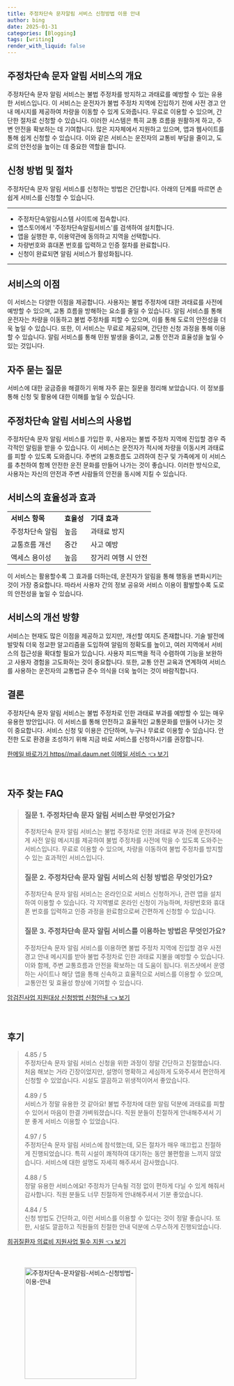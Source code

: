 ```yaml
---
title: 주정차단속 문자알림 서비스 신청방법 이용 안내
author: bing
date: 2025-01-31
categories: [Blogging]
tags: [writing]
render_with_liquid: false
---
```



<h2 id='주정차단속 문자 알림 서비스의 개요'>주정차단속 문자 알림 서비스의 개요</h2>

<p>주정차단속 문자 알림 서비스는 불법 주정차를 방지하고 과태료를 예방할 수 있는 유용한 서비스입니다. 이 서비스는 운전자가 불법 주정차 지역에 진입하기 전에 사전 경고 안내 메시지를 제공하여 차량을 이동할 수 있게 도와줍니다. 무료로 이용할 수 있으며, 간단한 절차로 신청할 수 있습니다. 이러한 시스템은 특히 교통 흐름을 원활하게 하고, 주변 안전을 확보하는 데 기여합니다. 많은 지자체에서 지원하고 있으며, 앱과 웹사이트를 통해 쉽게 신청할 수 있습니다. 이와 같은 서비스는 운전자의 교통비 부담을 줄이고, 도로의 안전성을 높이는 데 중요한 역할을 합니다.</p>

<h2 id='신청 방법 및 절차'>신청 방법 및 절차</h2>

<p>주정차단속 문자 알림 서비스를 신청하는 방법은 간단합니다. 아래의 단계를 따르면 손쉽게 서비스를 신청할 수 있습니다.</p>

<hr />

<ul>
    <li>주정차단속알림시스템 사이트에 접속합니다.</li>
    <li>앱스토어에서 '주정차단속알림서비스'를 검색하여 설치합니다.</li>
    <li>앱을 실행한 후, 이용약관에 동의하고 지역을 선택합니다.</li>
    <li>차량번호와 휴대폰 번호를 입력하고 인증 절차를 완료합니다.</li>
    <li>신청이 완료되면 알림 서비스가 활성화됩니다.</li>
</ul>

<hr />

<h2 id='서비스의 이점'>서비스의 이점</h2>

<p>이 서비스는 다양한 이점을 제공합니다. 사용자는 불법 주정차에 대한 과태료를 사전에 예방할 수 있으며, 교통 흐름을 방해하는 요소를 줄일 수 있습니다. 알림 서비스를 통해 운전자는 차량을 이동하고 불법 주정차를 피할 수 있으며, 이를 통해 도로의 안전성을 더욱 높일 수 있습니다. 또한, 이 서비스는 무료로 제공되며, 간단한 신청 과정을 통해 이용할 수 있습니다. 알림 서비스를 통해 민원 발생을 줄이고, 교통 안전과 효율성을 높일 수 있는 것입니다.</p>

<h2 id='자주 묻는 질문'>자주 묻는 질문</h2>

<p>서비스에 대한 궁금증을 해결하기 위해 자주 묻는 질문을 정리해 보았습니다. 이 정보를 통해 신청 및 활용에 대한 이해를 높일 수 있습니다.</p>

<h2 id='주정차단속 알림 서비스의 사용법'>주정차단속 알림 서비스의 사용법</h2>

<p>주정차단속 문자 알림 서비스를 가입한 후, 사용자는 불법 주정차 지역에 진입할 경우 즉각적인 알림을 받을 수 있습니다. 이 서비스는 운전자가 적시에 차량을 이동시켜 과태료를 피할 수 있도록 도와줍니다. 주변의 교통흐름도 고려하여 친구 및 가족에게 이 서비스를 추천하여 함께 안전한 운전 문화를 만들어 나가는 것이 좋습니다.  이러한 방식으로, 사용자는 자신의 안전과 주변 사람들의 안전을 동시에 지킬 수 있습니다.</p>

<h2 id='서비스의 효율성과 효과'>서비스의 효율성과 효과</h2>

<table>
    <tr>
        <td><b>서비스 항목</b></td>
        <td><b>효율성</b></td>
        <td><b>기대 효과</b></td>
    </tr>
    <tr>
        <td>주정차단속 알림</td>
        <td>높음</td>
        <td>과태료 방지</td>
    </tr>
    <tr>
        <td>교통흐름 개선</td>
        <td>중간</td>
        <td>사고 예방</td>
    </tr>
    <tr>
        <td>액세스 용이성</td>
        <td>높음</td>
        <td>장거리 여행 시 안전</td>
    </tr>
</table>

<p>이 서비스는 활용할수록 그 효과를 더하는데, 운전자가 알림을 통해 행동을 변화시키는 것이 가장 중요합니다. 따라서 사용자 간의 정보 공유와 서비스 이용이 활발할수록 도로의 안전성을 높일 수 있습니다.</p>

<h2 id='서비스의 개선 방향'>서비스의 개선 방향</h2>

<p>서비스는 현재도 많은 이점을 제공하고 있지만, 개선할 여지도 존재합니다. 기술 발전에 발맞춰 더욱 정교한 알고리즘을 도입하여 알림의 정확도를 높이고, 여러 지역에서 서비스의 접근성을 확대할 필요가 있습니다. 사용자 피드백을 적극 수렴하여 기능을 보완하고 사용자 경험을 고도화하는 것이 중요합니다. 또한, 교통 안전 교육과 연계하여 서비스를 사용하는 운전자의 교통법규 준수 의식을 더욱 높이는 것이 바람직합니다.</p>

<h2 id='결론'>결론</h2>

<p>주정차단속 문자 알림 서비스는 불법 주정차로 인한 과태료 부과를 예방할 수 있는 매우 유용한 방안입니다. 이 서비스를 통해 안전하고 효율적인 교통문화를 만들어 나가는 것이 중요합니다. 서비스 신청 및 이용은 간단하며, 누구나 무료로 이용할 수 있습니다. 안전한 도로 환경을 조성하기 위해 지금 바로 서비스를 신청하시기를 권장합니다.</p>


<p><a class="click-button" title="한메일 바로가기 https//mail.daum.net 이메일 서비스" href="https://afficreate.github.io/posts/%ED%95%9C%EB%A9%94%EC%9D%BC-%EB%B0%94%EB%A1%9C%EA%B0%80%EA%B8%B0-httpsmail.daum.net-%EC%9D%B4%EB%A9%94%EC%9D%BC-%EC%84%9C%EB%B9%84%EC%8A%A4/" rel="dofollow">한메일 바로가기 https//mail.daum.net 이메일 서비스 👈 보기</a></p><br>
<h2 id='자주_찾는_FAQ'>자주 찾는 FAQ</h2>
<div itemscope="" itemtype="https://schema.org/FAQPage"> 
<blockquote> 
<div itemscope="" itemprop="mainEntity" itemtype="https://schema.org/Question"> 
<h3 itemprop="name">질문 1. 주정차단속 문자 알림 서비스란 무엇인가요?</h3> 
<div itemscope="" itemprop="acceptedAnswer" itemtype="https://schema.org/Answer"> 
<span itemprop="text"> 
<p>주정차단속 문자 알림 서비스는 불법 주정차로 인한 과태료 부과 전에 운전자에게 사전 알림 메시지를 제공하여 불법 주정차를 사전에 막을 수 있도록 도와주는 서비스입니다. 무료로 이용할 수 있으며, 차량을 이동하여 불법 주정차를 방지할 수 있는 효과적인 서비스입니다.</p> 
</span> 
</div> 
</div> 
<div itemscope="" itemprop="mainEntity" itemtype="https://schema.org/Question"> 
<h3 itemprop="name">질문 2. 주정차단속 문자 알림 서비스의 신청 방법은 무엇인가요?</h3> 
<div itemscope="" itemprop="acceptedAnswer" itemtype="https://schema.org/Answer"> 
<span itemprop="text"> 
<p>주정차단속 문자 알림 서비스는 온라인으로 서비스 신청하거나, 관련 앱을 설치하여 이용할 수 있습니다. 각 지역별로 온라인 신청이 가능하며, 차량번호와 휴대폰 번호를 입력하고 인증 과정을 완료함으로써 간편하게 신청할 수 있습니다.</p> 
</span> 
</div> 
</div> 
<div itemscope="" itemprop="mainEntity" itemtype="https://schema.org/Question"> 
<h3 itemprop="name">질문 3. 주정차단속 문자 알림 서비스를 이용하는 방법은 무엇인가요?</h3> 
<div itemscope="" itemprop="acceptedAnswer" itemtype="https://schema.org/Answer"> 
<span itemprop="text"> 
<p>주정차단속 문자 알림 서비스를 이용하면 불법 주정차 지역에 진입할 경우 사전 경고 안내 메시지를 받아 불법 주정차로 인한 과태료 지불을 예방할 수 있습니다. 이와 함께, 주변 교통흐름과 안전을 확보하는 데 도움이 됩니다. 위즈샷에서 운영하는 사이트나 해당 앱을 통해 신속하고 효율적으로 서비스를 이용할 수 있으며, 교통안전 및 효율성 향상에 기여할 수 있습니다.</p> 
</span> 
</div> 
</div> 
</blockquote> 
</div>
<p><a class="click-button" title="암검진사업 지원대상 신청방법 신청안내" href="https://afficreate.github.io/posts/%EC%95%94%EA%B2%80%EC%A7%84%EC%82%AC%EC%97%85-%EC%A7%80%EC%9B%90%EB%8C%80%EC%83%81-%EC%8B%A0%EC%B2%AD%EB%B0%A9%EB%B2%95-%EC%8B%A0%EC%B2%AD%EC%95%88%EB%82%B4/" rel="dofollow">암검진사업 지원대상 신청방법 신청안내 👈 보기</a></p><br>
<h2 id='후기'>후기</h2>
<div itemscope itemtype="https://schema.org/Product">
  <blockquote>
  <div itemprop="review" itemscope itemtype="https://schema.org/Review">
      <div itemprop="reviewRating" itemscope itemtype="https://schema.org/Rating"> <span itemprop="ratingValue">4.85</span> / <span itemprop="bestRating">5</span> </div>
      <span itemprop="reviewBody">주정차단속 문자 알림 서비스 신청을 위한 과정이 정말 간단하고 친절했습니다. 처음 해보는 거라 긴장이었지만, 설명이 명확하고 세심하게 도와주셔서 편안하게 신청할 수 있었습니다. 시설도 깔끔하고 위생적이어서 좋았습니다.</span>
  </div>
  <br>
  <div itemprop="review" itemscope itemtype="https://schema.org/Review">
      <div itemprop="reviewRating" itemscope itemtype="https://schema.org/Rating"> <span itemprop="ratingValue">4.89</span> / <span itemprop="bestRating">5</span> </div>
      <span itemprop="reviewBody">서비스가 정말 유용한 것 같아요! 불법 주정차에 대한 알림 덕분에 과태료를 피할 수 있어서 마음이 한결 가벼워졌습니다. 직원 분들이 친절하게 안내해주셔서 기분 좋게 서비스 이용할 수 있었습니다.</span>
  </div>
  <br>
  <div itemprop="review" itemscope itemtype="https://schema.org/Review">
      <div itemprop="reviewRating" itemscope itemtype="https://schema.org/Rating"> <span itemprop="ratingValue">4.97</span> / <span itemprop="bestRating">5</span> </div>
      <span itemprop="reviewBody">주정차단속 문자 알림 서비스에 참석했는데, 모든 절차가 매우 매끄럽고 친절하게 진행되었습니다. 특히 시설이 쾌적하여 대기하는 동안 불편함을 느끼지 않았습니다. 서비스에 대한 설명도 자세히 해주셔서 감사했습니다.</span>
  </div>
  <br>
  <div itemprop="review" itemscope itemtype="https://schema.org/Review">
      <div itemprop="reviewRating" itemscope itemtype="https://schema.org/Rating"> <span itemprop="ratingValue">4.88</span> / <span itemprop="bestRating">5</span> </div>
      <span itemprop="reviewBody">정말 유용한 서비스에요! 주정차가 단속될 걱정 없이 편하게 다닐 수 있게 해줘서 감사합니다. 직원 분들도 너무 친절하게 안내해주셔서 기분 좋았습니다.</span>
  </div>
  <br>
  <div itemprop="review" itemscope itemtype="https://schema.org/Review">
      <div itemprop="reviewRating" itemscope itemtype="https://schema.org/Rating"> <span itemprop="ratingValue">4.84</span> / <span itemprop="bestRating">5</span> </div>
      <span itemprop="reviewBody">신청 방법도 간단하고, 이런 서비스를 이용할 수 있다는 것이 정말 좋습니다. 또한, 시설도 깔끔하고 직원들의 친절한 안내 덕분에 스무스하게 진행되었습니다.</span>
  </div>
  </blockquote>
</div>
<p><a class="click-button" title="희귀질환자 의료비 지원사업 필수 지원" href="https://afficreate.github.io/posts/%ED%9D%AC%EA%B7%80%EC%A7%88%ED%99%98%EC%9E%90-%EC%9D%98%EB%A3%8C%EB%B9%84-%EC%A7%80%EC%9B%90%EC%82%AC%EC%97%85-%ED%95%84%EC%88%98-%EC%A7%80%EC%9B%90/" rel="dofollow">희귀질환자 의료비 지원사업 필수 지원 👈 보기</a></p><br>
<figure class="image"><img src="https://afficreate.github.io/assets/img/thumbnail/주정차단속-문자알림-서비스-신청방법-이용-안내.webp" alt="주정차단속-문자알림-서비스-신청방법-이용-안내" width="256" height="256"></figure>